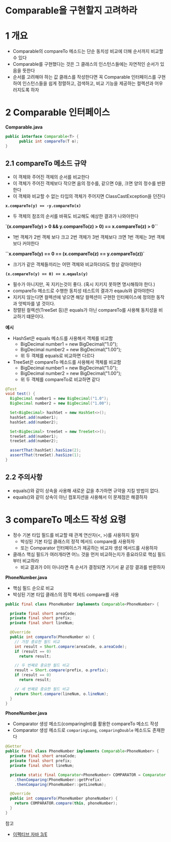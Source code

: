 # Comparable을 구현할지 고려하라

# 1 개요

* Comparable의 compareTo 메소드는 단순 동치성 비교에 더해 순서까지 비교할 수 있다
* Comparable를 구현했다는 것은 그 클래스의 인스턴스들에는 자연적인 순서가 있음을 뜻한다
* 순서를 고려해야 하는 값 클래스를 작성한다면 꼭 Comparable 인터페이스를 구현하여 인스턴스들을 쉽게 정렬하고, 검색하고, 비교 기능을 제공하는 컬렉션과 어우러지도록 하자

# 2 Comparable 인터페이스



**Comparable.java**

```java
public interface Comparable<T> {
      public int compareTo(T o);
}
```



## 2.1 **compareTo 메소드 규약**

* 이 객체와 주어진 객체의 순서를 비교한다
* 이 객체가 주어진 객체보다 작으면 음의 정수를, 같으면 0을, 크면 양의 정수를 반환한다
* 이 객체와 비교할 수 없는 타입의 객체가 주어지면 ClassCastException을 던진다

**`x.compareTo(y) == -y.compareTo(x)`**

* 두 객체의 참조의 순서를 바꿔도 비교해도 예상한 결과가 나와야한다

 **`(x.compareTo(y) > 0 && y.compareTo(z) > 0) == x.compareTo(z) > 0``**

* 1번 객체가 2번 객체 보다 크고 2번 객체가 3번 객체보다 크면 1번 객체는 3번 객체보다 커야한다

**``x.compareTo(y) == 0 == (x.compareTo(z) == y.compareTo(z))`**

* 크기가 같은 객체들끼리는 어떤 객체와 비교하더라도 항상 같아야한다

**`(x.compareTo(y) == 0) == x.eqauls(y)`**

* 필수가 아니지만, 꼭 지키는것이 좋다. (혹시 지키지 못하면 명시해줘야 한다.)
* compareTo 메소드로 수행한 동치성 테스트의 결과가 eqauls와 같아야한다
* 지키지 않는다면 컬렉션에 넣으면 해당 컬렉션이 구현한 인터페이스에 정의한 동작과 엇박자를 낼 것이다.
* 정렬된 컬렉션(TreeSet 등)은 equals가 아닌 compareTo를 사용해 동치성을 비교하기 떄문이다.



**예시**

* HashSet은 equals 메소드를 사용해서 객체를 비교함
  * BigDecimal number1 = new BigDecimal("1.0");
  * BigDecimal number2 = new BigDecimal("1.00");
  * 위 두 객체를 equals로 비교하면 다르다
* TreeSet은 compareTo 메소드를 사용해서 객체를 비교함
  * BigDecimal number1 = new BigDecimal("1.0");
  * BigDecimal number2 = new BigDecimal("1.00");
  * 위 두 객체를 compareTo로 비교하면 같다

```java
@Test
void test() {
  BigDecimal number1 = new BigDecimal("1.0");
  BigDecimal number2 = new BigDecimal("1.00");

  Set<BigDecimal> hashSet = new HashSet<>();
  hashSet.add(number1);
  hashSet.add(number2);

  Set<BigDecimal> treeSet = new TreeSet<>();
  treeSet.add(number1);
  treeSet.add(number2);

  assertThat(hashSet).hasSize(2);
  assertThat(treeSet).hasSize(1);
}
```



## 2.2 주의사항

* equals()와 같이 상속을 사용해 새로운 값을 추가하면 규약을 지킬 방법이 없다.
* equals()와 같이 상속이 아닌 컴포지션을 사용해서 이 문제점은 해결하자



# 3 compareTo 메소드 작성 요령

* 정수 기본 타입 필드를 비교할 때 관계 연산자(<, >)를 사용하지 말자
  * 박싱된 기본 타입 클래스의 정적 메서드 compare를 사용하자
  * 또는 Comparator 인터페이스가 제공하는 비교자 생성 메서드를 사용하자
* 클래스 핵심 필드가 여러개라면 어느 것을 먼저 비교하는지가 중요라므로 핵심 필드부터 비교하라
  * 비교 결과가 0이 아니라면 즉 순서가 결정되면 거기서 끝 곧장 결과를 반환하자



**PhoneNumber.java**

* 핵심 필드 순으로 비교
* 박싱된 기본 타입 클래스의 정적 메서드 compare를 사용

```java
public final class PhoneNumber implements Comparable<PhoneNumber> {

  private final short areaCode;
  private final short prefix;
  private final short lineNum;

  @Override
  public int compareTo(PhoneNumber o) {
    // 가장 중요한 필드 비교
    int result = Short.compare(areaCode, o.areaCode);
    if (result == 0)
      return result;

    // 두 번째로 중요한 필드 비교
    result = Short.compare(prefix, o.prefix);
    if (result == 0)
      return result;

    // 세 번째로 중요한 필드 비교
    return Short.compare(lineNum, o.lineNum);
  }
}
```



**PhoneNumber.java**

* Comparator 생성 메소드(comparingInt)를 활용한 compareTo 메소드 작성
* Comparator 생성 메소드로 `comparingLong`, `comparingDouble` 메소드도 존재한다

```java
@Getter
public final class PhoneNumber implements Comparable<PhoneNumber> {
  private final short areaCode;
  private final short prefix;
  private final short lineNum;

  private static final Comparator<PhoneNumber> COMPARATOR = Comparator.comparingInt(PhoneNumber::getAreaCode)
    .thenComparing(PhoneNumber::getPrefix)
    .thenComparing(PhoneNumber::getLineNum);

  @Override
  public int compareTo(PhoneNumber phoneNumber) {
    return COMPARATOR.compare(this, phoneNumber);
  }
}
```



참고

* [이펙티브 자바 3/E](http://www.kyobobook.co.kr/product/detailViewKor.laf?mallGb=KOR&ejkGb=KOR&barcode=9788966262281)